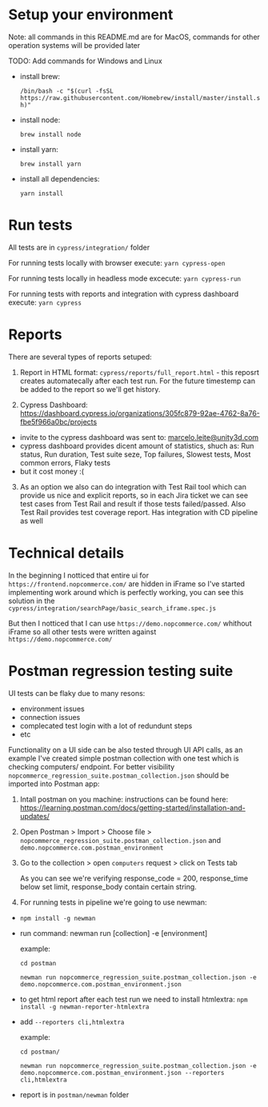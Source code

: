 # Setup your environment

Note: all commands in this README.md are for MacOS, commands for other operation systems will be provided later

TODO: Add commands for Windows and Linux  

- install brew: 

  `/bin/bash -c "$(curl -fsSL https://raw.githubusercontent.com/Homebrew/install/master/install.sh)"`

- install node:

  `brew install node`

- install yarn:

  `brew install yarn`

- install all dependencies:

  `yarn install`

# Run tests  

  All tests are in `cypress/integration/` folder

  For running tests locally with browser execute: `yarn cypress-open`

  For running tests locally in headless mode excecute: `yarn cypress-run`

  For running tests with reports and integration with cypress dashboard execute: 
  `yarn cypress`

# Reports

There are several types of reports setuped:

1. Report in HTML format: `cypress/reports/full_report.html` - this reposrt creates automatecally after each test run. For the future timestemp can be added to the report so we'll get history.

2. Cypress Dashboard: https://dashboard.cypress.io/organizations/305fc879-92ae-4762-8a76-fbe5f966a0bc/projects

  - invite to the cypress dashboard was sent to: marcelo.leite@unity3d.com 
  - cypress dashboard provides dicent amount of statistics, shuch as: Run status, Run duration, Test suite seze, Top failures, Slowest tests, Most common errors, Flaky tests
  - but it cost money :(

3. As an option we also can do integration with Test Rail tool which can provide us nice and explicit reports, so in each Jira ticket we can see test cases from Test Rail and result if those tests failed/passed. Also Test Rail provides test coverage report. Has integration with CD pipeline as well

# Technical details

In the beginning I notticed that entire ui for `https://frontend.nopcommerce.com/` are hidden in iFrame so I've started implementing work around which is perfectly working, you can see this solution in the `cypress/integration/searchPage/basic_search_iframe.spec.js`

But then I notticed that I can use `https://demo.nopcommerce.com/` whithout iFrame so all other tests were written against `https://demo.nopcommerce.com/`




# Postman regression testing suite

UI tests can be flaky due to many resons:

- environment issues
- connection issues
- complecated test login with a lot of redundunt steps
- etc

Functionality on a UI side can be also tested through UI API calls, as an example I've created simple postman collection with one test which is checking computers/ endpoint.
For better visibility `nopcommerce_regression_suite.postman_collection.json` should be imported into Postman app:

1. Intall postman on you machine: instructions can be found here: https://learning.postman.com/docs/getting-started/installation-and-updates/

2. Open Postman > Import > Choose file > `nopcommerce_regression_suite.postman_collection.json` and `demo.nopcommerce.com.postman_environment`

3. Go to the collection > open `computers` request > click on Tests tab

    As you can see we're verifying response_code = 200, response_time below set limit, response_body contain certain string.

4. For running tests in pipeline we're going to use newman:

- `npm install -g newman`

- run command: newman run [collection] -e [environment]

  example: 
  
  `cd postman`
  
  `newman run nopcommerce_regression_suite.postman_collection.json -e demo.nopcommerce.com.postman_environment.json`

- to get html report after each test run we need to install htmlextra: `npm install -g newman-reporter-htmlextra`

- add  `--reporters cli,htmlextra`

  example: 
  
  `cd postman/`
  
  `newman run nopcommerce_regression_suite.postman_collection.json -e demo.nopcommerce.com.postman_environment.json --reporters cli,htmlextra`

- report is in `postman/newman` folder


 


